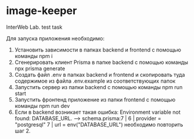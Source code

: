 # image-keeper
InterWeb Lab. test task

Для запуска приложения необходимо: 
1) Установить зависимости в папках backend и frontend с помощью команды npm i
2) Сгенерировать клиент Prisma в папке backend с помощью команды npx prisma generate
3) Создать файл .env в папках backend и frontend и скопировать туда содержимое из файла .env.example из соответствующих папок
4) Запустить сервер из папки backend с помощью команды npm run start
5) Запустить фронтенд приложение из папки frontend с помощью команды npm run dev
6) Если в backend возникает такая ошибка: Environment variable not found: DATABASE_URL.
  -->  schema.prisma:7
   |
 6 |   provider = "postgresql"
 7 |   url      = env("DATABASE_URL") необходимо повторить шаг 2.


